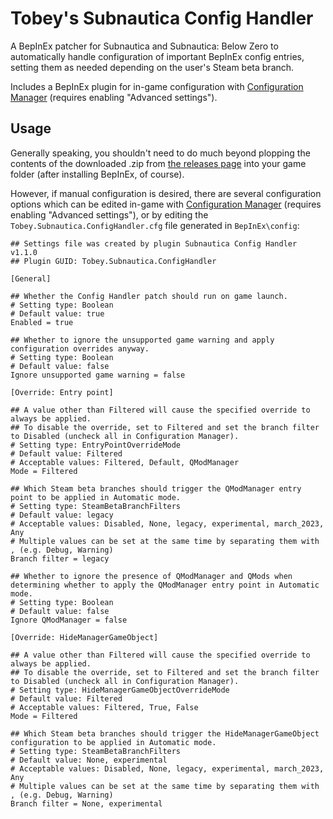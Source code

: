 # Tobey's Subnautica Config Handler

A BepInEx patcher for Subnautica and Subnautica: Below Zero to automatically handle configuration of important BepInEx config entries, setting them as needed depending on the user's Steam beta branch.

Includes a BepInEx plugin for in-game configuration with [Configuration Manager](https://github.com/toebeann/BepInEx.ConfigurationManager.Subnautica) (requires enabling "Advanced settings").

## Usage

Generally speaking, you shouldn't need to do much beyond plopping the contents of the downloaded .zip from [the releases page](https://github.com/toebeann/Tobey.Subnautica.ConfigHandler/releases) into your game folder (after installing BepInEx, of course).

However, if manual configuration is desired, there are several configuration options which can be edited in-game with [Configuration Manager](https://github.com/toebeann/BepInEx.ConfigurationManager.Subnautica) (requires enabling "Advanced settings"), or by editing the `Tobey.Subnautica.ConfigHandler.cfg` file generated in `BepInEx\config`:

```
## Settings file was created by plugin Subnautica Config Handler v1.1.0
## Plugin GUID: Tobey.Subnautica.ConfigHandler

[General]

## Whether the Config Handler patch should run on game launch.
# Setting type: Boolean
# Default value: true
Enabled = true

## Whether to ignore the unsupported game warning and apply configuration overrides anyway.
# Setting type: Boolean
# Default value: false
Ignore unsupported game warning = false

[Override: Entry point]

## A value other than Filtered will cause the specified override to always be applied.
## To disable the override, set to Filtered and set the branch filter to Disabled (uncheck all in Configuration Manager).
# Setting type: EntryPointOverrideMode
# Default value: Filtered
# Acceptable values: Filtered, Default, QModManager
Mode = Filtered

## Which Steam beta branches should trigger the QModManager entry point to be applied in Automatic mode.
# Setting type: SteamBetaBranchFilters
# Default value: legacy
# Acceptable values: Disabled, None, legacy, experimental, march_2023, Any
# Multiple values can be set at the same time by separating them with , (e.g. Debug, Warning)
Branch filter = legacy

## Whether to ignore the presence of QModManager and QMods when determining whether to apply the QModManager entry point in Automatic mode.
# Setting type: Boolean
# Default value: false
Ignore QModManager = false

[Override: HideManagerGameObject]

## A value other than Filtered will cause the specified override to always be applied.
## To disable the override, set to Filtered and set the branch filter to Disabled (uncheck all in Configuration Manager).
# Setting type: HideManagerGameObjectOverrideMode
# Default value: Filtered
# Acceptable values: Filtered, True, False
Mode = Filtered

## Which Steam beta branches should trigger the HideManagerGameObject configuration to be applied in Automatic mode.
# Setting type: SteamBetaBranchFilters
# Default value: None, experimental
# Acceptable values: Disabled, None, legacy, experimental, march_2023, Any
# Multiple values can be set at the same time by separating them with , (e.g. Debug, Warning)
Branch filter = None, experimental
```
